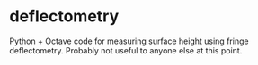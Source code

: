 deflectometry
=============

Python + Octave code for measuring surface height using fringe deflectometry. Probably not useful to anyone else at this point.
